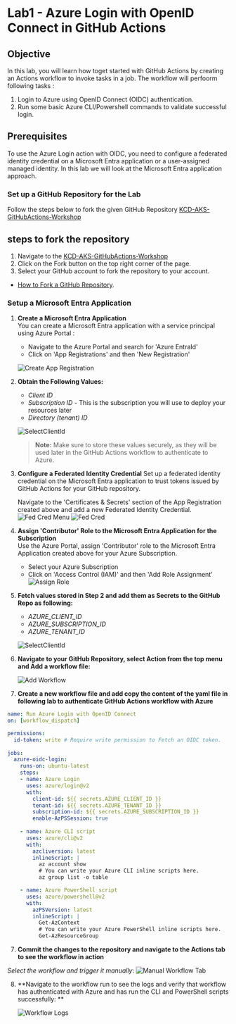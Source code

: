 # Lab1 - Azure Login with OpenID Connect in GitHub Actions

## Objective
In this lab, you will learn how toget started with GitHub Actions by creating an Actions workflow to invoke tasks in a job. The workflow will perfoorm following tasks :

1. Login to Azure using OpenID Connect (OIDC) authentication.
2. Run some basic Azure CLI/Powershell commands to validate successful login.


## Prerequisites

To use the Azure Login action with OIDC, you need to configure a federated identity credential on a Microsoft Entra application or a user-assigned managed identity. In this lab we will look at the Microsoft Entra application approach.

### Set up a GitHub Repository for the Lab
Follow the steps below to fork the given GitHub Repository [KCD-AKS-GitHubActions-Workshop](https://github.com/shksin/kcd-gha-aks-workshop)
## steps to fork the repository
1. Navigate to the [KCD-AKS-GitHubActions-Workshop](https://github.com/shksin/kcd-gha-aks-workshop)
2. Click on the Fork button on the top right corner of the page.
3. Select your GitHub account to fork the repository to your account.
 - [How to Fork a GitHub Repository](https://docs.github.com/en/pull-requests/collaborating-with-pull-requests/working-with-forks/fork-a-repo#forking-a-repository).


### Setup a Microsoft Entra Application

1. **Create a Microsoft Entra Application**  
   You can create a Microsoft Entra application with a service principal using Azure Portal : 
    - Navigate to the Azure Portal and search for 'Azure EntraId'
    - Click on 'App Registrations' and then 'New Registration'

   ![Create App Registration](assets/create-app-registration.png)

2. **Obtain the Following Values:**
   - *Client ID*
   - *Subscription ID* - This is the subscription you will use to deploy your resources later
   - *Directory (tenant) ID*

   ![SelectClientId](assets/select-clientid-tenantId.png)

   > **Note:** Make sure to store these values securely, as they will be used later in the GitHub Actions workflow to authenticate to Azure.

3. **Configure a Federated Identity Credential**
      Set up a federated identity credential on the Microsoft Entra application to trust tokens issued by GitHub Actions for your GitHub repository.

      Navigate to the 'Certificates & Secrets' section of the App Registration created above and add a new Federated Identity Credential.
    ![Fed Cred Menu](assets/federated%20credentials%20menu.png)
    ![Fed Cred](assets/federated%20credentials.png)

4. **Assign 'Contributor' Role to the Microsoft Entra Application for the Subscription**  
   Use the Azure Portal, assign 'Contributor' role to the Microsoft Entra Application created above for your Azure Subscription.
    - Select your Azure Subscription
    - Click on 'Access Control (IAM)' and then 'Add Role Assignment'
   ![Assign Role](assets/AddContributorRoleToSubscription.png)


5. **Fetch values stored in Step 2 and add them as Secrets to the GitHub Repo as following:**
   - *AZURE_CLIENT_ID*
   - *AZURE_SUBSCRIPTION_ID*
   - *AZURE_TENANT_ID*

   ![SelectClientId](assets/GHActionsSecret.png)

6. **Navigate to your GitHub Repository, select Action from the top menu and Add a workflow file:**

    ![Add Workflow](assets/setupworkflow.png)

7. **Create a new workflow file and add copy the content of the yaml file in following lab to authenticate GitHub Actions workflow with Azure**

```yaml
name: Run Azure Login with OpenID Connect
on: [workflow_dispatch]

permissions:
  id-token: write # Require write permission to Fetch an OIDC token.
      
jobs: 
  azure-oidc-login:
    runs-on: ubuntu-latest
    steps:
    - name: Azure Login
      uses: azure/login@v2
      with:
        client-id: ${{ secrets.AZURE_CLIENT_ID }}
        tenant-id: ${{ secrets.AZURE_TENANT_ID }}
        subscription-id: ${{ secrets.AZURE_SUBSCRIPTION_ID }} 
        enable-AzPSSession: true
    
    - name: Azure CLI script
      uses: azure/cli@v2
      with:
        azcliversion: latest
        inlineScript: |
          az account show
          # You can write your Azure CLI inline scripts here.
          az group list -o table

    - name: Azure PowerShell script
      uses: azure/powershell@v2
      with:
        azPSVersion: latest
        inlineScript: |
          Get-AzContext  
          # You can write your Azure PowerShell inline scripts here.
          Get-AzResourceGroup
```


7. **Commit the changes to the repository and navigate to the Actions tab to see the workflow in action**

  _Select the workflow and trigger it manually_:
    ![Manual Workflow Tab](assets/manualworkflow%20trigger.png)


8. **Navigate to the workflow run to see the logs and verify that workflow has authenticated with Azure and has run the CLI and PowerShell scripts successfully: **

    ![Workflow Logs](assets/SuccessfulWorkflow.png)


